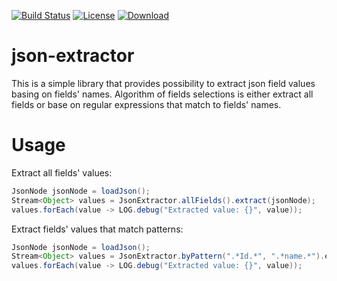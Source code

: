[![Build Status](https://travis-ci.org/mareksoluch/json-extractor.svg?branch=master)](https://travis-ci.org/mareksoluch/json-extractor)
[![License](https://img.shields.io/badge/License-Apache%202.0-blue.svg)](https://opensource.org/licenses/Apache-2.0)
[ ![Download](https://api.bintray.com/packages/mareksoluch/maven/json-extractor/images/download.svg) ](https://bintray.com/mareksoluch/maven/json-extractor/_latestVersion)

# json-extractor
This is a simple library that provides possibility to extract json field values basing on fields' names.
Algorithm of fields selections is either extract all fields or base on regular expressions that match to fields' names.

# Usage
Extract all fields' values:
```java
JsonNode jsonNode = loadJson();
Stream<Object> values = JsonExtractor.allFields().extract(jsonNode);
values.forEach(value -> LOG.debug("Extracted value: {}", value));
```

Extract fields' values that match patterns:
```java
JsonNode jsonNode = loadJson();
Stream<Object> values = JsonExtractor.byPattern(".*Id.*", ".*name.*").extract(jsonNode);
values.forEach(value -> LOG.debug("Extracted value: {}", value));
```
